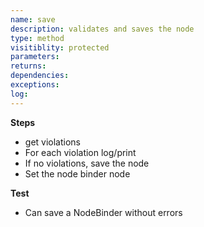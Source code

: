 ```yaml
---
name: save
description: validates and saves the node
type: method
visitiblity: protected
parameters: 
returns: 
dependencies:
exceptions:
log: 
---
```



**Steps**
- get violations
- For each violation log/print
- If no violations, save the node
- Set the node binder node

**Test**
- Can save a NodeBinder without errors

